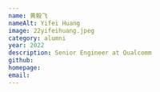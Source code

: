 ```yaml
---
name: 黄毅飞
nameAlt: Yifei Huang
image: 22yifeihuang.jpeg
category: alumni
year: 2022
description: Senior Engineer at Qualcomm
github: 
homepage: 
email: 
---
```


